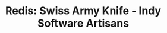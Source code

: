 ---
title: "Redis: Swiss Army Knife - Indy Software Artisans"
categories:
- talk
permalink: http://speakerdeck.com/u/swanson/p/redis-swiss-army-knife
---